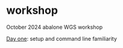 # workshop
October 2024 abalone WGS workshop

[Day one](https://github.com/twooldridge/workshop/blob/main/Day_1.md): setup and command line familiarity
